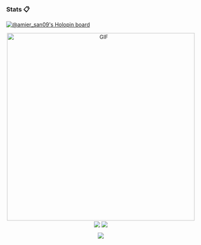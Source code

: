 ### Stats 📋
[![@amier_san09's Holopin board](https://holopin.io/api/user/board?user=amier_san09)](https://holopin.io/@amier_san09)
<p align="center">
<img align="center" hight="400" width="500" alt="GIF" src="https://github.com/gabutersproject/gabutersproject/blob/main/coding.webp">
<img align="center" src="https://github-readme-stats.vercel.app/api?username=gabutersproject&show_icons=true&theme=tokyonight" />
<img align="center" src="https://github-readme-streak-stats.herokuapp.com/?user=gabutersproject&count_private=true&theme=tokyonight" />
</p>
<p align="center">
<img src="https://komarev.com/ghpvc/?username=gabutersproject&style=flat-square&color=blue">
